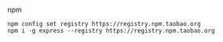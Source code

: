 npm

```shell script
npm config set registry https://registry.npm.taobao.org
npm i -g express --registry https://registry.npm.taobao.org
```

